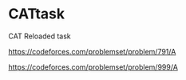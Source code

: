 # CATtask
CAT Reloaded task 


https://codeforces.com/problemset/problem/791/A

https://codeforces.com/problemset/problem/999/A
